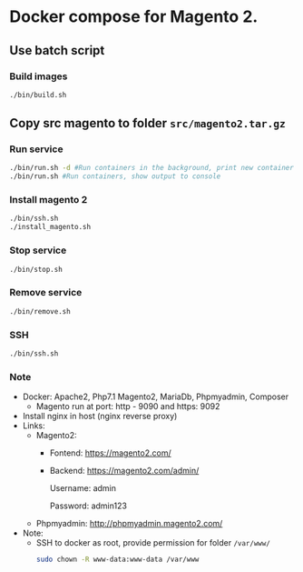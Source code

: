 # Docker compose for Magento 2.

## Use batch script
### Build images
```bash
./bin/build.sh
```

## Copy src magento to folder `src/magento2.tar.gz`

### Run service
```bash
./bin/run.sh -d #Run containers in the background, print new container names
./bin/run.sh #Run containers, show output to console
```

### Install magento 2
```bash
./bin/ssh.sh
./install_magento.sh
```

### Stop service
```bash
./bin/stop.sh
```

### Remove service
```bash
./bin/remove.sh
```

### SSH
```bash
./bin/ssh.sh
```

### Note
- Docker: Apache2, Php7.1 Magento2, MariaDb, Phpmyadmin, Composer
    - Magento run at port: http - 9090 and https: 9092
- Install nginx in host (nginx reverse proxy)
- Links:
    + Magento2: 
        + Fontend: https://magento2.com/
        + Backend: https://magento2.com/admin/
        
            Username: admin
            
            Password: admin123
    + Phpmyadmin: http://phpmyadmin.magento2.com/
- Note:
    - SSH to docker as root, provide permission for folder `/var/www/`
        ```bash
        sudo chown -R www-data:www-data /var/www
        ```